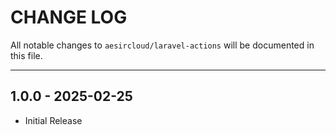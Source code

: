 # CHANGE LOG

All notable changes to `aesircloud/laravel-actions` will be documented in this file.

---

## 1.0.0 - 2025-02-25
- Initial Release